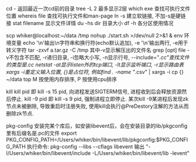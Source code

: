 cd        -          返回最近一次cd前的目录
tree      -L 2       最多显示2层
which     exe        查找可执行文件位置
whereis   file       查找可执行文件和man-page
ln        -s         建立软链接, 不加-s是硬链接
stat      filename   显示文件详情
du        -hs dir    目录大小
df        -h         各分区使用情况

scp       whiker@localhost:~/data /tmp
nohup     ./start.sh >/dev/null 2>&1 &
env       环境变量
echo      '\n'输出\n字符串和换行符(echo默认追加), -e '\n'输出两行, -e用于转义字符
tar       -zxvf a.tar.gz -C /tmp  其中-v显示解压出的文件名
grep      [opt] file  -v不包含不匹配, -r递归目录, -i忽略大小写, -n显示行号, --include="*.cc"查找文件的类型是.cc
netstat   -at显示listen外的tcp端口, -lt显示监听端口, -r显示路由表
xargs     -i重定义输入位置, {}是占位符, 例如find . -name "*.csv" | xargs -i cp {} ~/data
top       M 按使用内存排序, P 按使用cpu排序

kill      kill pid 即 kill -s 15 pid, 向进程发送SIGTERM信号, 进程收到后会释放资源然后停止.
          kill -9 pid 即 kill -s 9 pid, 强制进程立即停止.
          某次kill -9某进程后发现zk节点未被删除, 导致重启时注册失败, 使用kill会执行@PreDestory注解的方法从而删除zk节点.

pkg-config
  安装完某个库后，如安装libevent后，会在安装目录的lib/pkgconfig里有后缀名是.pc的文件
  export PKG_CONFIG_PATH=/Users/whiker/bin/libevent/lib/pkgconfig:$PKG_CONFIG_PATH
  执行命令: pkg-config --libs --cflags libevent
    输出 "-I/Users/whiker/bin/libevent/include -L/Users/whiker/bin/libevent/lib -levent"
